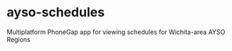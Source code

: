 ayso-schedules
==============

Multiplatform PhoneGap app for viewing schedules for Wichita-area AYSO Regions
